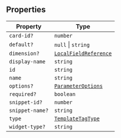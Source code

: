 ## Properties

| Property | Type |
| ------ | ------ |
| <a id="card-id"></a> `card-id?` | `number` |
| <a id="default"></a> `default?` | `null` \| `string` |
| <a id="dimension"></a> `dimension?` | [`LocalFieldReference`](../type-aliases/LocalFieldReference.md) |
| <a id="display-name"></a> `display-name` | `string` |
| <a id="id"></a> `id` | `string` |
| <a id="name"></a> `name` | `string` |
| <a id="options"></a> `options?` | [`ParameterOptions`](ParameterOptions.md) |
| <a id="required"></a> `required?` | `boolean` |
| <a id="snippet-id"></a> `snippet-id?` | `number` |
| <a id="snippet-name"></a> `snippet-name?` | `string` |
| <a id="type"></a> `type` | [`TemplateTagType`](../type-aliases/TemplateTagType.md) |
| <a id="widget-type"></a> `widget-type?` | `string` |
